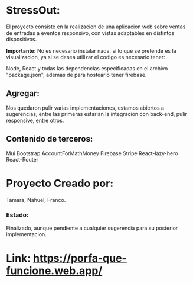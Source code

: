 # StressOut:

El proyecto consiste en la realizacion de una aplicacion web sobre ventas de entradas a eventos responsivo, con vistas adaptables en distintos dispositivos.

**Importante:**
No es necesario instalar nada, si lo que se pretende es la visualizacion, ya si se desea utilizar el codigo es necesario tener:

Node, React y todas las dependencias especificadas en el archivo "package.json", ademas de para hostearlo tener firebase.

## Agregar:
Nos quedaron pulir varias implementaciones, estamos abiertos a sugerencias, entre las primeras estarian la integracion con back-end, pulir responsive, entre otros.

## Contenido de terceros:
Mui
Bootstrap
AccountForMathMoney
Firebase
Stripe
React-lazy-hero
React-Router

# Proyecto Creado por:
Tamara, Nahuel, Franco.

### Estado:
Finalizado, aunque pendiente a cualquier sugerencia para su posterior implementacion.

# Link: https://porfa-que-funcione.web.app/
